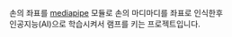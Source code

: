 손의 좌표를 [mediapipe](https://google.github.io/mediapipe/) 모듈로 손의 마디마디를 좌표로 인식한후  
인공지능(AI)으로 학습시켜서 램프를 키는 프로젝트입니다.
